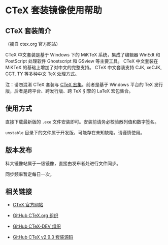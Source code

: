 ---
---

# CTeX 套装镜像使用帮助

## CTeX 套装简介

（摘自 ctex.org 官方网站）

CTeX 中文套装是基于 Windows 下的 MiKTeX 系统，集成了编辑器 WinEdt 和 PostScript 处理软件 Ghostscript 和 GSview 等主要工具。 CTeX 中文套装在 MiKTeX 的基础上增加了对中文的完整支持。 CTeX 中文套装支持 CJK, xeCJK, CCT, TY 等多种中文 TeX 处理方式。

注：请勿混淆 CTeX 套装与 [CTeX 宏集](https://github.com/CTeX-org/ctex-kit "https://github.com/CTeX-org/ctex-kit")。前者是基于 Windows 平台的 TeX 发行版，后者是跨平台、跨发行版、跨 TeX 引擎的 LaTeX 宏包集合。

## 使用方式

直接下载最新版的 `.exe` 文件安装即可。安装前请务必校验散列值和数字签名。

`unstable` 目录下的文件属于开发版，可能存在未知缺陷，请谨慎使用。

## 版本发布

科大镜像站属于一级镜像，直接由发布者处进行文件同步。

同步频率暂定每日一次。

## 相关链接

- [CTeX 官方网站](http://ctex.org/ "http://ctex.org")

- [GitHub CTeX.org 组织](https://github.com/CTeX-org "https://github.com/CTeX-org")

- [GitHub CTeX-DEV 组织](https://github.com/CTeX-DEV "https://github.com/CTeX-DEV")

- [GitHub CTeX v2.9.3 套装源码](https://github.com/CTeX-DEV/CTeX "https://github.com/CTeX-DEV/CTeX")
